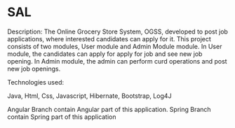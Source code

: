# SAL

Description:
The Online Grocery Store System, OGSS, developed to post job applications, where interested candidates can apply for it. This project consists of two modules, User module and Admin Module
module. In User module, the candidates can apply for apply for job and see new job opening. In Admin module, the admin can perform curd operations and post new job openings.

Technologies used:

Java, Html, Css, Javascript, Hibernate, Bootstrap, Log4J

Angular Branch contain Angular part of this application. Spring Branch contain Spring part of this application
